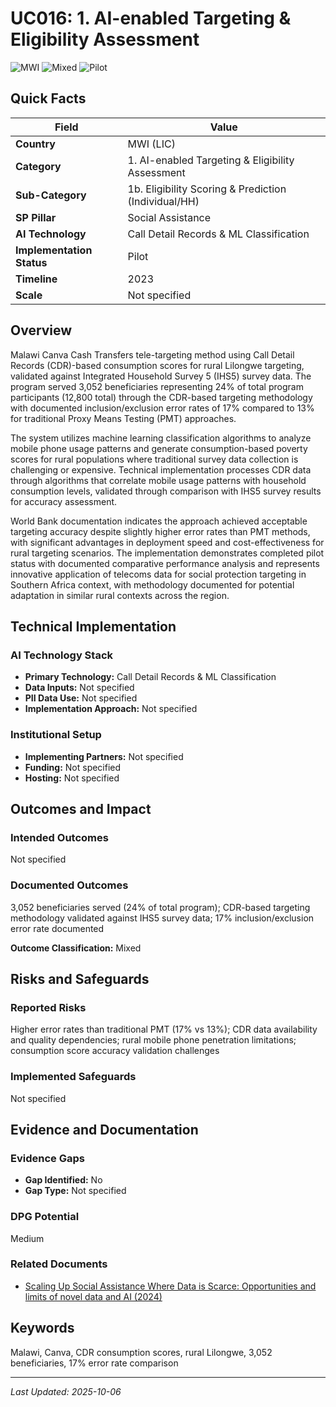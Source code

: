 # UC016: 1. AI-enabled Targeting & Eligibility Assessment

![MWI](https://img.shields.io/badge/MWI-green) ![Mixed](https://img.shields.io/badge/Mixed-blue) ![Pilot](https://img.shields.io/badge/Pilot-orange)

## Quick Facts

| Field | Value |
|-------|-------|
| **Country** | MWI (LIC) |
| **Category** | 1. AI-enabled Targeting & Eligibility Assessment |
| **Sub-Category** | 1b. Eligibility Scoring & Prediction (Individual/HH) |
| **SP Pillar** | Social Assistance |
| **AI Technology** | Call Detail Records & ML Classification |
| **Implementation Status** | Pilot |
| **Timeline** | 2023 |
| **Scale** | Not specified |

## Overview

Malawi Canva Cash Transfers tele-targeting method using Call Detail Records (CDR)-based consumption scores for rural Lilongwe targeting, validated against Integrated Household Survey 5 (IHS5) survey data. The program served 3,052 beneficiaries representing 24% of total program participants (12,800 total) through the CDR-based targeting methodology with documented inclusion/exclusion error rates of 17% compared to 13% for traditional Proxy Means Testing (PMT) approaches.

The system utilizes machine learning classification algorithms to analyze mobile phone usage patterns and generate consumption-based poverty scores for rural populations where traditional survey data collection is challenging or expensive. Technical implementation processes CDR data through algorithms that correlate mobile usage patterns with household consumption levels, validated through comparison with IHS5 survey results for accuracy assessment.

World Bank documentation indicates the approach achieved acceptable targeting accuracy despite slightly higher error rates than PMT methods, with significant advantages in deployment speed and cost-effectiveness for rural targeting scenarios. The implementation demonstrates completed pilot status with documented comparative performance analysis and represents innovative application of telecoms data for social protection targeting in Southern Africa context, with methodology documented for potential adaptation in similar rural contexts across the region.

## Technical Implementation

### AI Technology Stack
- **Primary Technology:** Call Detail Records & ML Classification
- **Data Inputs:** Not specified
- **PII Data Use:** Not specified
- **Implementation Approach:** Not specified

### Institutional Setup
- **Implementing Partners:** Not specified
- **Funding:** Not specified
- **Hosting:** Not specified

## Outcomes and Impact

### Intended Outcomes
Not specified

### Documented Outcomes
3,052 beneficiaries served (24% of total program); CDR-based targeting methodology validated against IHS5 survey data; 17% inclusion/exclusion error rate documented

**Outcome Classification:** Mixed

## Risks and Safeguards

### Reported Risks
Higher error rates than traditional PMT (17% vs 13%); CDR data availability and quality dependencies; rural mobile phone penetration limitations; consumption score accuracy validation challenges

### Implemented Safeguards
Not specified

## Evidence and Documentation

### Evidence Gaps
- **Gap Identified:** No
- **Gap Type:** Not specified

### DPG Potential
Medium


### Related Documents

- [Scaling Up Social Assistance Where Data is Scarce: Opportunities and limits of novel data and AI (2024)](../../documents/D013.md)

## Keywords
Malawi, Canva, CDR consumption scores, rural Lilongwe, 3,052 beneficiaries, 17% error rate comparison

---
*Last Updated: 2025-10-06*
